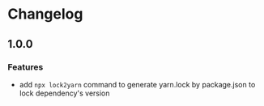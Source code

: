 # Changelog

## 1.0.0

### Features
- add `npx lock2yarn` command to generate yarn.lock by package.json to lock dependency's version
